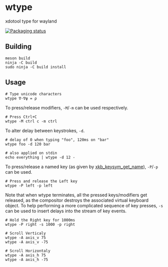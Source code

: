 # wtype
xdotool type for wayland

[![Packaging status](https://repology.org/badge/vertical-allrepos/wtype.svg)](https://repology.org/project/wtype/versions)

## Building

```
meson build
ninja -C build
sudo ninja -C build install
```

## Usage

```
# Type unicode characters
wtype ∇⋅∇ψ = ρ
```

To press/release modifiers, `-M`/`-m` can be used respectively.

```
# Press Ctrl+C
wtype -M ctrl c -m ctrl
```

To alter delay between keystrokes, `-d`.

```
# delay of 0 when typing "foo", 120ms on "bar"
wtype foo -d 120 bar

# also applied on stdin
echo everything | wtype -d 12 -
```

To press/release a named key (as given by [xkb_keysym_get_name](https://xkbcommon.org/doc/current/group__keysyms.html)),
`-P`/`-p` can be used.

```
# Press and release the Left key
wtype -P left -p left
```

Note that when wtype terminates, all the pressed keys/modifiers get released, as the compositor destroys the associated
virtual keyboard object. To help performing a more complicated sequence of key presses, `-s` can be used to insert delays into the stream of key events.

```
# Hold the Right key for 1000ms
wtype -P right -s 1000 -p right
```

```
# Scroll Verticaly
wtype -A axis_v 75
wtype -A axis_v -75

# Scroll Horizontaly
wtype -A axis_h 75
wtype -A axis_h -75
```
